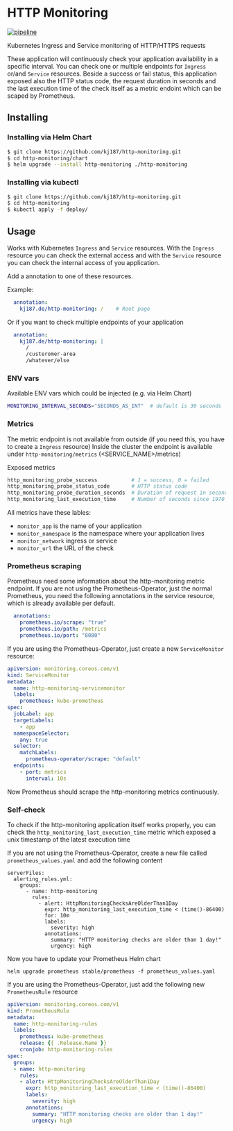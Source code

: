 # HTTP Monitoring

[![pipeline](https://github.com/kj187/http-monitoring/workflows/pipeline/badge.svg?branch=master)](https://github.com/kj187/http-monitoring/actions?query=workflow%3Apipeline)

Kubernetes Ingress and Service monitoring of HTTP/HTTPS requests

These application will continuously check your application availability in a specific interval. 
You can check one or multiple endpoints for `Ingress` or/and `Service` resources. 
Beside a success or fail status, this application exposed also the HTTP status code, the request duration in seconds and the last execution time of the check itself as a metric endoint which can be scaped by Prometheus. 

## Installing

### Installing via Helm Chart

```bash
$ git clone https://github.com/kj187/http-monitoring.git
$ cd http-monitoring/chart
$ helm upgrade --install http-monitoring ./http-monitoring
```

### Installing via kubectl

```bash
$ git clone https://github.com/kj187/http-monitoring.git
$ cd http-monitoring
$ kubectl apply -f deploy/
```

## Usage

Works with Kubernetes `Ingress` and `Service` resources.
With the `Ingress` resource you can check the external access and with the `Service` resource you can check the internal access of you application.

Add a annotation to one of these resources.

Example:
```yaml
  annotation:
    kj187.de/http-monitoring: /    # Root page
```

Or if you want to check multiple endpoints of your application
```yaml
  annotation:
    kj187.de/http-monitoring: |
      /
      /custeromer-area
      /whatever/else
```

### ENV vars

Available ENV vars which could be injected (e.g. via Helm Chart)

```bash
MONITORING_INTERVAL_SECONDS="SECONDS_AS_INT"  # default is 30 seconds
```

### Metrics

The metric endpoint is not available from outside (if you need this, you have to create a `Ingress` resource)
Inside the cluster the endpoint is available under `http-monitoring/metrics` (<SERVICE_NAME>/metrics)

Exposed metrics

```bash
http_monitoring_probe_success           # 1 = success, 0 = failed
http_monitoring_probe_status_code       # HTTP status code
http_monitoring_probe_duration_seconds  # Duration of request in seconds
http_monitoring_last_execution_time     # Number of seconds since 1970 of last garbage collection.
```

All metrics have these lables: 
- `monitor_app` is the name of your application
- `monitor_namespace` is the namespace where your application lives
- `monitor_network` ingress or service 
- `monitor_url` the URL of the check

### Prometheus scraping

Prometheus need some information about the http-monitoring metric endpoint. 
If you are not using the Prometheus-Operator, just the normal Prometheus, you need the following annotations in the service resource, which is already available per default.

```yaml
  annotations:
    prometheus.io/scrape: "true"
    prometheus.io/path: /metrics
    prometheus.io/port: "8080"
``` 

If you are using the Prometheus-Operator, just create a new `ServiceMonitor` resource:

```yaml
apiVersion: monitoring.coreos.com/v1
kind: ServiceMonitor
metadata:
  name: http-monitoring-servicemonitor
  labels:
    prometheus: kube-prometheus
spec:
  jobLabel: app
  targetLabels:
    - app
  namespaceSelector:
    any: true
  selector:
    matchLabels:
      prometheus-operator/scrape: "default"
  endpoints:
    - port: metrics
      interval: 10s
```

Now Prometheus should scrape the http-monitoring metrics continuously.

### Self-check

To check if the http-monitoring application itself works properly, you can check the `http_monitoring_last_execution_time` metric which exposed a unix timestamp of the latest execution time

If you are not using the Prometheus-Operator, create a new file called `prometheus_values.yaml` and add the following content
```
serverFiles:
  alerting_rules.yml:
    groups:
      - name: http-monitoring
        rules:
          - alert: HttpMonitoringChecksAreOlderThan1Day
            expr: http_monitoring_last_execution_time < (time()-86400)
            for: 10m
            labels:
              severity: high
            annotations:
              summary: "HTTP monitoring checks are older than 1 day!"
              urgency: high
```

Now you have to update your Prometheus Helm chart
```
helm upgrade prometheus stable/prometheus -f prometheus_values.yaml
```

If you are using the Prometheus-Operator, just add the following new `PrometheusRule` resource

```yaml
apiVersion: monitoring.coreos.com/v1
kind: PrometheusRule
metadata:
  name: http-monitoring-rules
  labels:
    prometheus: kube-prometheus
    release: {{ .Release.Name }}
    cronjob: http-monitoring-rules
spec:
  groups:
  - name: http-monitoring
    rules:
    - alert: HttpMonitoringChecksAreOlderThan1Day
      expr: http_monitoring_last_execution_time < (time()-86400)
      labels:
        severity: high
      annotations:
        summary: "HTTP monitoring checks are older than 1 day!"
        urgency: high
```